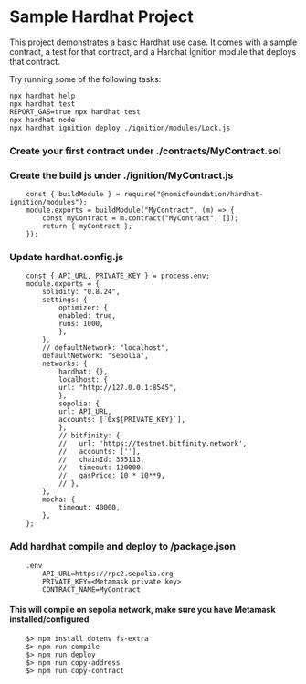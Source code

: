 # Sample Hardhat Project

This project demonstrates a basic Hardhat use case. It comes with a sample contract, a test for that contract, and a Hardhat Ignition module that deploys that contract.

Try running some of the following tasks:

```shell
npx hardhat help
npx hardhat test
REPORT_GAS=true npx hardhat test
npx hardhat node
npx hardhat ignition deploy ./ignition/modules/Lock.js
```

### Create your first contract under ./contracts/MyContract.sol

### Create the build js under ./ignition/MyContract.js

```
    const { buildModule } = require("@nomicfoundation/hardhat-ignition/modules");
    module.exports = buildModule("MyContract", (m) => {
        const myContract = m.contract("MyContract", []);
        return { myContract };
    });
```

### Update hardhat.config.js

```
    const { API_URL, PRIVATE_KEY } = process.env;
    module.exports = {
        solidity: "0.8.24",
        settings: {
            optimizer: {
            enabled: true,
            runs: 1000,
            },
        },
        // defaultNetwork: "localhost",
        defaultNetwork: "sepolia",
        networks: {
            hardhat: {},
            localhost: {
            url: "http://127.0.0.1:8545",
            },
            sepolia: {
            url: API_URL,
            accounts: [`0x${PRIVATE_KEY}`],
            },
            // bitfinity: {
            //   url: 'https://testnet.bitfinity.network',
            //   accounts: [''],
            //   chainId: 355113,
            //   timeout: 120000,
            //   gasPrice: 10 * 10**9,
            // },
        },
        mocha: {
            timeout: 40000,
        },
    };
```

### Add hardhat compile and deploy to <project root>/package.json

```
    .env
        API_URL=https://rpc2.sepolia.org
        PRIVATE_KEY=<Metamask private key>
        CONTRACT_NAME=MyContract
```

#### This will compile on sepolia network, make sure you have Metamask installed/configured

```
    $> npm install dotenv fs-extra
    $> npm run compile
    $> npm run deploy
    $> npm run copy-address
    $> npm run copy-contract
```
